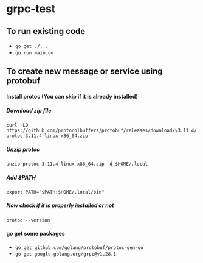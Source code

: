 # grpc-test

## To run existing code
- `go get ./...`
- `go run main.go`

## To create new message or service using protobuf

#### Install protoc (You can skip if it is already installed)

##### Download zip file
`curl -LO https://github.com/protocolbuffers/protobuf/releases/download/v3.11.4/protoc-3.11.4-linux-x86_64.zip`
##### Unzip protoc
`unzip protoc-3.11.4-linux-x86_64.zip -d $HOME/.local`
##### Add $PATH
`export PATH="$PATH:$HOME/.local/bin"`
##### Now check if it is properly installed or not
`protoc --version`

#### go get some packages
- `go get github.com/golang/protobuf/protoc-gen-go`
- `go get google.golang.org/grpc@v1.28.1`
